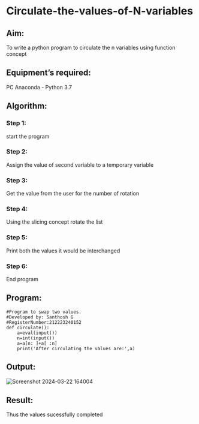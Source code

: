 # Circulate-the-values-of-N-variables
## Aim:
To write a python program to circulate the n variables using function concept
## Equipment’s required:
PC
Anaconda - Python 3.7
## Algorithm: 
### Step 1: 
start the program
### Step 2: 
Assign the value of second variable to a temporary variable
### Step 3: 
Get the value from the user for the number of rotation
### Step 4: 
Using the slicing concept rotate the list
### Step 5: 
Print both the values it would be interchanged
### Step 6:
End program
## Program:
```
#Program to swap two values.
#Developed by: Santhosh G
#RegisterNumber:212223240152
def circulate():
    a=eval(input())
    n=int(input())
    a=a[n: ]+a[ :n]
    print('After circulating the values are:',a)
```
## Output:
![Screenshot 2024-03-22 164004](https://github.com/GSanthosh007/Circulate-the-values-of-N-variables/assets/147527586/551443e0-1cea-4ef1-86c5-77f0e4f540c6)

## Result:
Thus the values sucessfully completed
